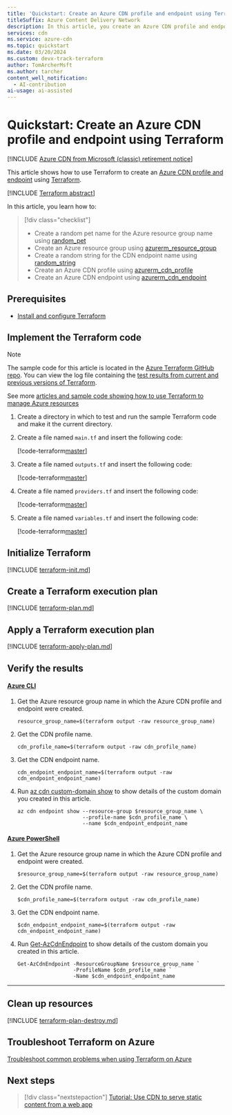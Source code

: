 ```yaml
---
title: 'Quickstart: Create an Azure CDN profile and endpoint using Terraform'
titleSuffix: Azure Content Delivery Network
description: In this article, you create an Azure CDN profile and endpoint using Terraform
services: cdn
ms.service: azure-cdn
ms.topic: quickstart
ms.date: 03/20/2024
ms.custom: devx-track-terraform
author: TomArcherMsft
ms.author: tarcher
content_well_notification:
  - AI-contribution
ai-usage: ai-assisted
---
```


# Quickstart: Create an Azure CDN profile and endpoint using Terraform

[!INCLUDE [Azure CDN from Microsoft (classic) retirement notice](../../includes/cdn-classic-retirement.md)]

This article shows how to use Terraform to create an [Azure CDN profile and endpoint](/azure/cdn/cdn-overview) using [Terraform](/azure/developer/terraform/quickstart-configure).

[!INCLUDE [Terraform abstract](~/azure-dev-docs-pr/articles/terraform/includes/abstract.md)]

In this article, you learn how to:

> [!div class="checklist"]
> - Create a random pet name for the Azure resource group name using [random_pet](https://registry.terraform.io/providers/hashicorp/random/latest/docs/resources/pet)
> - Create an Azure resource group using [azurerm_resource_group](https://registry.terraform.io/providers/hashicorp/azurerm/latest/docs/resources/resource_group)
> - Create a random string for the CDN endpoint name using [random_string](https://registry.terraform.io/providers/hashicorp/random/latest/docs/resources/string)
> - Create an Azure CDN profile using [azurerm_cdn_profile](https://registry.terraform.io/providers/hashicorp/azurerm/latest/docs/resources/cdn_profile)
> - Create an Azure CDN endpoint using [azurerm_cdn_endpoint](https://registry.terraform.io/providers/hashicorp/azurerm/latest/docs/resources/cdn_endpoint)

## Prerequisites

- [Install and configure Terraform](/azure/developer/terraform/quickstart-configure)

## Implement the Terraform code

> [!NOTE]
> The sample code for this article is located in the [Azure Terraform GitHub repo](https://github.com/Azure/terraform/tree/master/quickstart/101-cdn-with-custom-origin). You can view the log file containing the [test results from current and previous versions of Terraform](https://github.com/Azure/terraform/blob/master/quickstart/101-cdn-with-custom-origin/TestRecord.md).
>
> See more [articles and sample code showing how to use Terraform to manage Azure resources](/azure/terraform)

1. Create a directory in which to test and run the sample Terraform code and make it the current directory.

1. Create a file named `main.tf` and insert the following code:

    [!code-terraform[master](~/terraform_samples/quickstart/101-cdn-with-custom-origin/main.tf)]

1. Create a file named `outputs.tf` and insert the following code:

    [!code-terraform[master](~/terraform_samples/quickstart/101-cdn-with-custom-origin/outputs.tf)]

1. Create a file named `providers.tf` and insert the following code:

    [!code-terraform[master](~/terraform_samples/quickstart/101-cdn-with-custom-origin/providers.tf)]

1. Create a file named `variables.tf` and insert the following code:

    [!code-terraform[master](~/terraform_samples/quickstart/101-cdn-with-custom-origin/variables.tf)]

## Initialize Terraform

[!INCLUDE [terraform-init.md](~/azure-dev-docs-pr/articles/terraform/includes/terraform-init.md)]

## Create a Terraform execution plan

[!INCLUDE [terraform-plan.md](~/azure-dev-docs-pr/articles/terraform/includes/terraform-plan.md)]

## Apply a Terraform execution plan

[!INCLUDE [terraform-apply-plan.md](~/azure-dev-docs-pr/articles/terraform/includes/terraform-apply-plan.md)]

## Verify the results

<a name='azure-cli'></a>

#### [Azure CLI](#tab/azure-cli)

1. Get the Azure resource group name in which the Azure CDN profile and endpoint were created.

    ```console
    resource_group_name=$(terraform output -raw resource_group_name)
    ```

1. Get the CDN profile name.

    ```console
    cdn_profile_name=$(terraform output -raw cdn_profile_name)
    ```

1. Get the CDN endpoint name.

    ```console
    cdn_endpoint_endpoint_name=$(terraform output -raw cdn_endpoint_endpoint_name)
    ```

1. Run [az cdn custom-domain show](/cli/azure/cdn/custom-domain#az-cdn-custom-domain-show) to show details of the custom domain you created in this article.

    ```azurecli
    az cdn endpoint show --resource-group $resource_group_name \
                         --profile-name $cdn_profile_name \
                         --name $cdn_endpoint_endpoint_name
    ```

#### [Azure PowerShell](#tab/azure-powershell)

1. Get the Azure resource group name in which the Azure CDN profile and endpoint were created.

    ```console
    $resource_group_name=$(terraform output -raw resource_group_name)
    ```

1. Get the CDN profile name.

    ```console
    $cdn_profile_name=$(terraform output -raw cdn_profile_name)
    ```

1. Get the CDN endpoint name.

    ```console
    $cdn_endpoint_endpoint_name=$(terraform output -raw cdn_endpoint_endpoint_name)
    ```

1. Run [Get-AzCdnEndpoint](/powershell/module/az.cdn/get-azcdnendpoint) to show details of the custom domain you created in this article.

    ```console
    Get-AzCdnEndpoint -ResourceGroupName $resource_group_name `
                      -ProfileName $cdn_profile_name `
                      -Name $cdn_endpoint_endpoint_name
    ```

---

## Clean up resources

[!INCLUDE [terraform-plan-destroy.md](~/azure-dev-docs-pr/articles/terraform/includes/terraform-plan-destroy.md)]

## Troubleshoot Terraform on Azure

[Troubleshoot common problems when using Terraform on Azure](/azure/developer/terraform/troubleshoot)

## Next steps

> [!div class="nextstepaction"]
> [Tutorial: Use CDN to serve static content from a web app](cdn-add-to-web-app.md)
